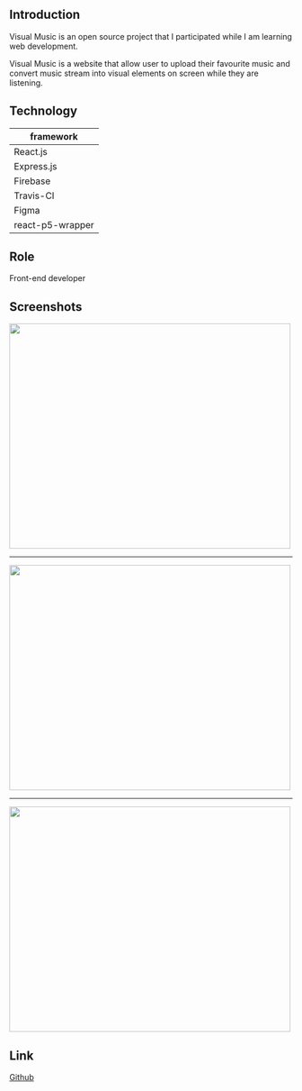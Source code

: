 
## Introduction

Visual Music is an open source project that I participated
while I am learning web development.

Visual Music is a website that allow user to upload their
favourite music and convert music stream into visual elements
on screen while they are listening.

## Technology

| framework |
| --------- |
| React.js    |
| Express.js |
| Firebase |
| Travis-CI |
| Figma |
| react-p5-wrapper |    

## Role

Front-end developer

## Screenshots

<img src="https://i.imgur.com/8u6Yjc0.png"  width="500" height="400">

---

<img src="https://i.imgur.com/SZ7Uk7L.png"  width="500" height="400">

---

<img src="https://i.imgur.com/kXPzB1s.png"  width="500" height="400">


## Link
[Github](https://github.com/zero-to-mastery/visual-music)

